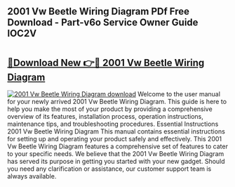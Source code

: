 ## 2001 Vw Beetle Wiring Diagram PDf Free Download - Part-v6o Service Owner Guide lOC2V

# <h2><a href="http://dfifcv.blite.top/?on=2001+Vw+Beetle+Wiring+Diagram">🔗Download New 👉🔴 2001 Vw Beetle Wiring Diagram</a></h2>

[![2001 Vw Beetle Wiring Diagram download](https://i.imgur.com/lujVjoI.png)](http://dfifcv.blite.top/?on=2001+Vw+Beetle+Wiring+Diagram)
Welcome to the user manual for your newly arrived 2001 Vw Beetle Wiring Diagram. This guide is here to help you make the most of your product by providing a comprehensive overview of its features, installation process, operation instructions, maintenance tips, and troubleshooting procedures. Essential Instructions 2001 Vw Beetle Wiring Diagram This manual contains essential instructions for setting up and operating your product safely and effectively. This 2001 Vw Beetle Wiring Diagram features a comprehensive set of features to cater to your specific needs. We believe that the 2001 Vw Beetle Wiring Diagram has served its purpose in getting you started with your new gadget. Should you need any clarification or assistance, our customer support team is always available.
